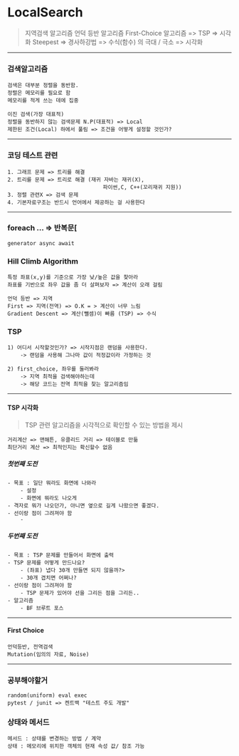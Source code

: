 # LocalSearch
> 지역검색 알고리즘
> 언덕 등반 알고리즘
> First-Choice 알고리즘 => TSP => 시각화
> Steepest => 경사하강법 => 수식(함수) 의 극대 / 극소 => 시각화


<hr>

### 검색알고리즘
    검색은 대부분 정렬을 동반함.
    정렬은 메모리를 필요로 함
    메모리를 적게 쓰는 데에 집중

    이진 검색(가장 대표적)
    정렬을 동반하지 않는 검색문제 N.P(대표적) => Local
    제한된 조건(Local) 하에서 풀림 => 조건을 어떻게 설정할 것인가?

<hr>

### 코딩 테스트 관련
    1. 그래프 문제 => 트리를 해결
    2. 트리를 문제 => 트리로 해결 (재귀 자바는 재귀(X),
                                  파이썬,C, C++(꼬리재귀 지원))
    3. 정렬 관련X => 검색 문제
    4. 기본자료구조는 반드시 언어에서 제공하는 걸 사용한다

<hr>

### foreach ... => 반복문[
    generator async await

### Hill Climb Algorithm
    특정 좌표(x,y)를 기준으로 가장 낮/높은 값을 찾아라
    좌표를 기반으로 좌우 값을 좀 더 살펴보자 => 계산이 오래 걸림
    
    언덕 등반 => 지역
    First => 지역(전역) => O.K = > 계산이 너무 느림
    Gradient Descent => 계산(뺄셈)이 빠름 (TSP) => 수식

### TSP 
    1) 어디서 시작할것인가? => 시작지점은 랜덤을 사용한다.
        -> 랜덤을 사용해 그나마 값이 적정값이라 가정하는 것

    2) first_choice, 좌우를 둘러봐라
        -> 지역 최적을 검색해야하는데
        -> 해당 코드는 전역 최적을 찾는 알고리즘임
<hr>

#### TSP 시각화
> TSP 관련 알고리즘을 시각적으로 확인할 수 있는 방법을 제시
>     
    거리계산 => 맨해튼, 유클리드 거리 => 테이블로 만듦
    최단거리 계산 => 최적인지는 확신할수 없음


##### 첫번째 도전
    - 목표 : 일단 뭐라도 화면에 나와라
        - 설정
        - 화면에 뭐라도 나오게
    - 격자로 뭐가 나오던가, 아니면 옆으로 길게 나왔으면 좋겠다.
    - 선이랑 점이 그려져야 함
        - 
##### 두번째 도전
    - 목표 : TSP 문제를 만들어서 화면에 출력
    - TSP 문제를 어떻게 만드나요? 
        - (좌표) 냅다 30개 만들면 되지 않을까?>
        - 30개 겹치면 어쩌나?
    - 선이랑 점이 그려져야 함
        - TSP 문제가 있어야 선을 그리든 점을 그리든..
    - 알고리즘
        - BF 브루트 포스
    
<hr>

#### First Choice
    언덕등반, 전역검색
    Mutation(임의의 자료, Noise)

<hr>

### 공부해야할거
    random(uniform) eval exec
    pytest / junit => 켄트백 "테스트 주도 개발"


### 상태와 메서드
    메서드 : 상태를 변경하는 방법 / 계약
    상태 : 메모리에 위치한 객체의 현재 속성 값/ 참조 가능

